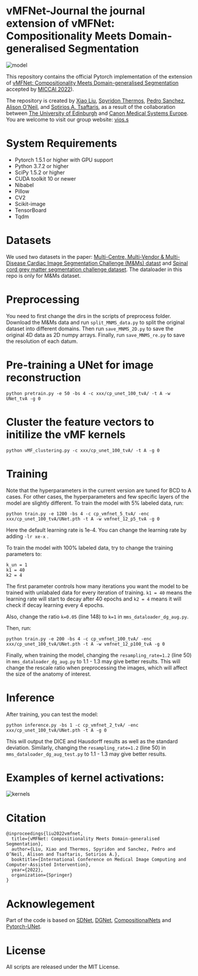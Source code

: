 # vMFNet-Journal the journal extension of vMFNet: Compositionality Meets Domain-generalised Segmentation
![model](figures/model.png)

This repository contains the official Pytorch implementation of the extension of [vMFNet: Compositionality Meets Domain-generalised Segmentation](https://arxiv.org/abs/2206.14538) accepted by [MICCAI 2022](https://conferences.miccai.org/2022/en/)).

The repository is created by [Xiao Liu](https://github.com/xxxliu95), [Spyridon Thermos](https://github.com/spthermo), [Pedro Sanchez](https://vios.science/team/sanchez), [Alison O'Neil](https://vios.science/team/oneil), and [Sotirios A. Tsaftaris](https://www.eng.ed.ac.uk/about/people/dr-sotirios-tsaftaris), as a result of the collaboration between [The University of Edinburgh](https://www.eng.ed.ac.uk/) and [Canon Medical Systems Europe](https://eu.medical.canon/). You are welcome to visit our group website: [vios.s](https://vios.science/)

# System Requirements
* Pytorch 1.5.1 or higher with GPU support
* Python 3.7.2 or higher
* SciPy 1.5.2 or higher
* CUDA toolkit 10 or newer
* Nibabel
* Pillow
* CV2
* Scikit-image
* TensorBoard
* Tqdm


# Datasets
We used two datasets in the paper: [Multi-Centre, Multi-Vendor & Multi-Disease
Cardiac Image Segmentation Challenge (M&Ms) datast](https://www.ub.edu/mnms/) and [Spinal cord grey matter segmentation challenge dataset](http://niftyweb.cs.ucl.ac.uk/challenge/index.php). The dataloader in this repo is only for M&Ms dataset.

# Preprocessing

You need to first change the dirs in the scripts of preprocess folder. Download the M&Ms data and run ```split_MNMS_data.py``` to split the original dataset into different domains. Then run ```save_MNMS_2D.py``` to save the original 4D data as 2D numpy arrays. Finally, run ```save_MNMS_re.py``` to save the resolution of each datum. 

# Pre-training a UNet for image reconstruction
```
python pretrain.py -e 50 -bs 4 -c xxx/cp_unet_100_tvA/ -t A -w UNet_tvA -g 0
```

# Cluster the feature vectors to initilize the vMF kernels
```
python vMF_clustering.py -c xxx/cp_unet_100_tvA/ -t A -g 0
```

# Training
Note that the hyperparameters in the current version are tuned for BCD to A cases. For other cases, the hyperparameters and few specific layers of the model are slightly different. To train the model with 5% labeled data, run:
```
python train.py -e 1200 -bs 4 -c cp_vmfnet_5_tvA/ -enc xxx/cp_unet_100_tvA/UNet.pth -t A -w vmfnet_12_p5_tvA -g 0
```
Here the default learning rate is 1e-4. You can change the learning rate by adding ```-lr xe-x``` .

To train the model with 100% labeled data, try to change the training parameters to:
```
k_un = 1
k1 = 40
k2 = 4
```
The first parameter controls how many iterations you want the model to be trained with unlabaled data for every iteration of training. ```k1 = 40``` means the learning rate will start to decay after 40 epochs and ```k2 = 4``` means it will check if decay learning every 4 epochs.

Also, change the ratio ```k=0.05``` (line 148) to ```k=1``` in ```mms_dataloader_dg_aug.py```.

Then, run:
```
python train.py -e 200 -bs 4 -c cp_vmfnet_100_tvA/ -enc xxx/cp_unet_100_tvA/UNet.pth -t A -w vmfnet_12_p100_tvA -g 0
```
Finally, when training the model, changing the ```resampling_rate=1.2``` (line 50) in ```mms_dataloader_dg_aug.py``` to 1.1 - 1.3 may give better results. This will change the rescale ratio when preprocessing the images, which will affect the size of the anatomy of interest.

# Inference
After training, you can test the model:
```
python inference.py -bs 1 -c cp_vmfnet_2_tvA/ -enc xxx/cp_unet_100_tvA/UNet.pth -t A -g 0
```
This will output the DICE and Hausdorff results as well as the standard deviation. Similarly, changing the ```resampling_rate=1.2``` (line 50) in ```mms_dataloader_dg_aug_test.py``` to 1.1 - 1.3 may give better results.

# Examples of kernel activations:
![kernels](figures/kernels.png)

# Citation
```
@inproceedings{liu2022vmfnet,
  title={vMFNet: Compositionality Meets Domain-generalised Segmentation},
  author={Liu, Xiao and Thermos, Spyridon and Sanchez, Pedro and O’Neil, Alison and Tsaftaris, Sotirios A.},
  booktitle={International Conference on Medical Image Computing and Computer-Assisted Intervention},
  year={2022},
  organization={Springer}
}
```

# Acknowlegement
Part of the code is based on [SDNet](https://github.com/spthermo/SDNet), [DGNet](https://github.com/vios-s/DGNet), [CompositionalNets](https://github.com/AdamKortylewski/CompositionalNets) and [Pytorch-UNet](https://github.com/milesial/Pytorch-UNet).

# License
All scripts are released under the MIT License.
